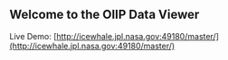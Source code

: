 ## Welcome to the OIIP Data Viewer

Live Demo: [http://icewhale.jpl.nasa.gov:49180/master/](http://icewhale.jpl.nasa.gov:49180/master/)
